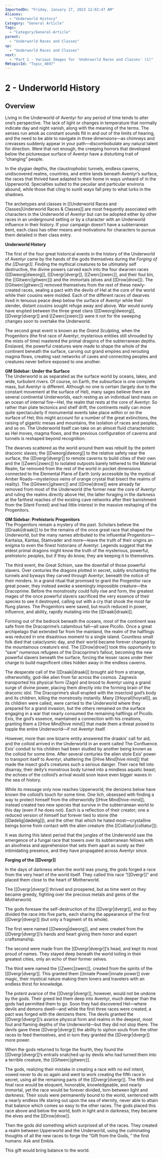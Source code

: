 ```yaml
---
ImportedOn: "Friday, January 27, 2023 12:02:47 AM"
Aliases:
  - "Underworld History"
Category: "General Article"
Tags:
  - "Category/General-Article"
parent:
  - "Underworld Races and Classes"
up:
  - "Underworld Races and Classes"
next:
  - "Part 1 - Various Images for 'Underworld Races and Classes' (1)"
RWtopicId: "Topic_4697"
---
```

# 2 - Underworld History
## Overview
Living in the Underworld of Aventyr for any period of time tends to alter one’s perspective. The lack of light or changes in temperature that normally indicate day and night vanish, along with the meaning of the terms. The senses run amok as constant sounds flit in and out of the limits of hearing, and the need to be able to navigate in three dimensions—as chimneys and crevasses suddenly appear in your path—discombobulate any natural talent for direction. Were that not enough, the creeping horrors that developed below the picturesque surface of Aventyr have a disturbing trait of “changing” people.

In the stygian depths, the claustrophobic tunnels, endless caverns, undiscovered realms, countries, and entire lands beneath Aventyr’s surface, the races that thrived have adapted to their home in ways unheard of in the Upperworld. Specialties suited to the peculiar and particular environs abound, while those that cling to sunlit ways fall prey to what lurks in the shadows.

The archetypes and classes in [[Underworld Races and Classes|Underworld Races & Classes]] are most frequently associated with characters in the Underworld of Aventyr but can be adopted either by other races in an underground setting or by a character with an Underworld influence in their history. If your campaign doesn’t have a subterranean bent, each class has other means and motivations for characters to pursue them detailed in their class entry.

**Underworld History**

The first of the four great historical events in the history of the Underworld of Aventyr came by the hands of the gods themselves during the *Forging of the [[Dvergr]]*. Finding the mythical creatures to be ultimately self destructive, the divine powers carved each into the four dwarven races ([[Dweorg|dweorg]], [[Dvergr|dvergr]], [[Zwerc|zwerc]], and their foul kin, the [[Gitwerc|gitwerc]]) and the immortals (elves and [[Drow|drow]]). The [[Gitwerc|gitwerc]] removed themselves from the rest of these newly-created races, sealing a pact with the devils of Hel at the core of the world while their cousins were molded. Each of the different races of dwarves lived in tenuous peace deep below the surface of Aventyr while their slender, distant cousins sought refuge away and above. War would surely have erupted between the three great clans ([[Dweorg|dweorg]], [[Dvergr|dvergr]] and [[Zwerc|zwerc]]) were it not for the sweeping changes soon to overtake the Underworld.

The second great event is known as the *Grand Sculpting*, when the Progenitors (the first race of Aventyr, mysterious entities still shrouded by the mists of time) mastered the primal dragons of the subterranean depths. Enslaved, the powerful creatures were made to shape the whole of the continent beneath the surface, carving out grand empires and rerouting magma flows, creating vast networks of caves and connecting peoples and creatures never before exposed to one another.

<span class="RWgmDirections" title="GM Directions">**GM Sidebar: Under the Surface**<br>
The Underworld is as separated as the surface world by oceans, lakes, and wide, turbulent rivers. Of course, on Earth, the subsurface is one complete mass, but Aventyr is different. Although no one is certain (largely due to the constant movement at the surface of Hel), many sages believe there are several continental Underworlds, each resting as an individual land mass on an ocean of internal fire—Hel, the realm that rests at the core of Aventyr. So rather than plate tectonics and shelf drift, the continents really can move quite spectacularly if monumental events take place within or on the surface of Hel; this might account for a number of the great extinctions, the raising of gigantic mesas and mountains, the isolation of races and peoples, and so on. The Underworld itself can take on an almost fluid characteristic as Hel moves, magma flows, and the previous configuration of caverns and tunnels is reshaped beyond recognition.</span>

The dwarves scattered as the world around them was rebuilt by the potent draconic slaves; the [[Dweorg|dweorg]] to the relative safety near the surface, the [[Dvergr|dvergr]] to remote caverns to build cities of their own and the [[Zwerc|zwerc]] to isolated outposts barely tethered to the Material Realm, far removed from the rest of the world in pocket dimensions connected to the Elemental Plane of Earth (only accessible by the mystical Amber Roads—mysterious veins of orange crystal that bisect the realms of reality). The [[Gitwerc|gitwerc]] and [[Drow|drow]] were already far removed from most of the Underworld (the former near the core of Aventyr and ruling the realms directly above Hel, the latter foraging in the darkness at the farthest reaches of the existing cave networks after their banishment from the Silent Forest) and had little interest in the massive reshaping of the Progenitors.

<span class="RWgmDirections" title="GM Directions">**GM Sidebar: Prehistoric Progenitors**<br>
The Progenitors remain a mystery of the past. Scholars believe the [[Draaki|draaki]] to be the remains of the once great race that shaped the Underworld, but the many names attributed to the influential Progenitors—Kantaisa, Kantaa, Stamvader and more—leave the truth of their origins an enigma to even the finest historians of Aventyr. Legends suggest that the eldest primal dragons might know the truth of the mysterious, powerful, prehistoric peoples, but if they do know, they are keeping it to themselves.</span>

The third event, the Great Schism, saw the downfall of those powerful slavers. Over centuries the dragons plotted in secret, subtly enchanting the tunnels and byways they carved through Aventyr, beneath the notice of their minders. In a grand ritual that promised to grant the Progenitor race great power, they instead awoke a seemingly impossible creature—the Dracoprime. Before the monstrosity could fully rise and form, the greatest mages of the once powerful slavers sacrificed the very essence of their species to see it destroyed, calling out with a cry that shook the most far flung planes. The Progenitors were saved, but much reduced in power, influence, and ability, rapidly mutating into the [[Draaki|draaki]].

Forming out of the bedrock beneath the oceans, most of the continent was safe from the Dracoprime’s calamitous fall—all save Picollo. Once a great archipelago that extended far from the mainland, the realm of the halflings was reduced in one disastrous moment to a single island. Countless small folk died that cataclysmic day, and their world became forever changed by the mountainous creature’s end. The [[Drow|drow]] took this opportunity to “save” numerous refugees of the Dracoprime’s fallout, becoming the new powerful slavers beneath the surface, forcing the lesser races under their charge to build magnificent cities hidden away in the endless caverns.

The desperate call of the [[Draaki|draaki]] brought aid from a strange, otherworldly, god-like alien from far across the cosmos. Zagnexis transported his physical form (Zagn) and brood to Aventyr using a grand surge of divine power, placing them directly into the forming brain of the draconic idol. The Dracoprime’s skull erupted with the insectoid god’s body and its children, killing the monstrosity instantly. Many [[Hoyrall|hoyrall]], as its children were called, were carried to the Underworld where they prepared for a grand invasion, but the others remained on the surface engaging in a war that nearly consumed the remaining halflings of Picollo. Exis, the god’s essence, maintained a connection with his creations, granting them a [[Hive Mind|hive mind]] that made them a threat poised to topple the entire Underworld—if not Aventyr itself.

However, more than one bizarre entity answered the draakis’ call for aid, and the colloid arrived in the Underworld in an event called The Confluence. Exis’ conduit to his children had been studied by another being known as the colloid for some time. After several centuries the alien stole Exis’ power to transport itself to Aventyr, shattering the [[Hive Mind|hive mind]] that made the insect god’s creatures such a serious danger. Their race fell into disarray, their deity’s monstrous body turned into a mindless aquatic beast; the echoes of the colloid’s arrival would soon leave even bigger waves in the sea of history.

While its message only now reaches Upperworld, the denizens below have known the colloid’s touch for some time. One lich, obsessed with finding a way to protect himself from the otherworldly [[Hive Mind|hive-mind]], instead created two new species that survive in the subterranean world to this day (even if he does not). Each is a reflection of their creator; one a reduced version of himself but forever tied to stone (the [[Dødelig|dødelig]]), and the other that which he hated most—crystalline beings borne from contact with the alien creature (the [[Colliatur|colliatur]]).

It was during this latest period that the jungles of the Underworld saw the emergence of a fungal race that towers over its subterranean fellows with an aloofness and apprehension that sets them apart as surely as their intimidating presence, and they have propagated across Aventyr since.

**Forging of the** **[[Dvergr]]**

In the days of darkness when the world was young, the gods forged a race from the very heart of the world itself. They called this race “[[Dvergr]]” and placed them close to the heart of Motherworld.

The [[Dvergr|dvergr]] thrived and prospered, but as time went on they became greedy, fighting over the precious metals and gems of the Motherworld.

The gods foresaw the self-destruction of the [[Dvergr|dvergr]], and so they divided the race into five parts, each sharing the appearance of the first [[Dvergr|dvergr]] (but only a fragment of its whole).

The first were named [[Dweorg|dweorg]], and were created from the [[Dvergr|dvergr]]’s hands and heart giving them honor and expert craftsmanship.

The second were made from the [[Dvergr|dvergr]]’s head, and kept its most proud of names. They stayed deep beneath the world toiling in their greatest cities, only an echo of their former selves.

The third were named the [[Zwerc|zwerc]], created from the spirits of the [[Dvergr|dvergr]]. This granted them [[Innate Power|innate power]] over magic, their mystical nature making them loners and travelers with an endless thirst for knowledge.

The potent avarice of the [[Dvergr|dvergr]], however, would not be undone by the gods. Their greed led them deep into Aventyr, much deeper than the gods had permitted them to go. Soon they had discovered Hel—where devils and demons dwell—and while the first three races were created, a pact was forged with the denizens there. The devils granted the [[Dvergr|dvergr]]’s avarice physical form and realms in the deepest, most foul and flaming depths of the Underworld—but they did not stop there. The devils gave these [[Dvergr|dvergr]] the ability to siphon souls from the other races to feed themselves, and in turn they granted the [[Dvergr|dvergr]] more power.

When the gods returned to forge the fourth, they found the [[Dvergr|dvergr]]’s entrails snatched up by devils who had turned them into a terrible creature, the [[Gitwerc|gitwerc]].

The gods, realizing their mistake in creating a race with no evil intent, vowed never to do so again and went to work creating the fifth race in secret, using all the remaining parts of the [[Dvergr|dvergr]]. The fifth and final race would be eloquent, honorable, knowledgeable, and nearly immortal, yet the race would be forever divided, torn between light and darkness. Their souls were permanently bound to the world, sentenced with a nearly endless life staring out upon the sea of eternity, never able to attain that balance which comes so easy to the other races. The gods placed this race above and below the world, both in light and in darkness; they became the elves and the [[Drow|drow]].

Then the gods did something which surprised all of the races. They created a realm between Upperworld and the Underworld, using the culminating thoughts of all the new races to forge the “Gift from the Gods, ” the first humans: Ask and Embla.

This gift would bring balance to the world.

